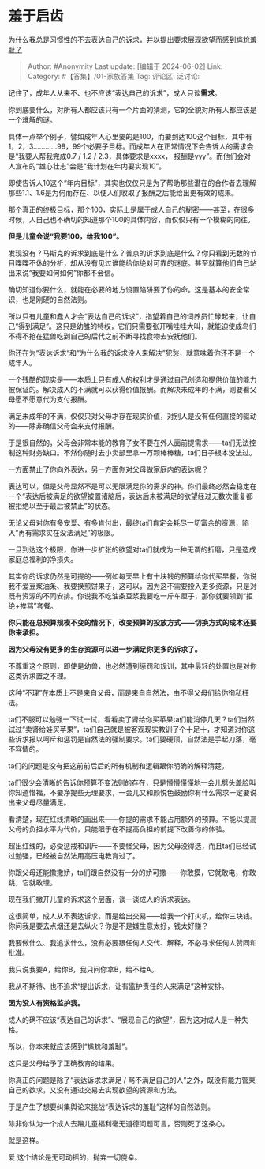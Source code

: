 # 羞于启齿
[为什么我总是习惯性的不去表达自己的诉求，并以提出要求展现欲望而感到尴尬羞耻？](https://www.zhihu.com/question/478825422/answer/3515463515)

> Author: #Anonymity
> Last update: [编辑于 2024-06-02]
> Link:
> Category: #【答集】/01-家族答集 
> Tag: 
> 评论区:
> 泛讨论:

记住了，成年人从来不、也不应该“表达自己的诉求”，成人只谈**需求**。

你到底要什么，对所有人都应该只有一个片面的猜测，它的全貌对所有人都应该是一个难解的谜。

具体一点举个例子，譬如成年人心里要的是100，而要到达100这个目标，其中有1，2，3…………98，99个必要子目标。而成年人在正常情况下会告诉人的需求会是“我要人帮我完成0.7 / 1.2 / 2.3，具体要求是xxxx， 报酬是yyy”。而他们会对人宣布的“雄心壮志”会是“我计划在年内要实现10”。

即使告诉人10这个“年内目标”，其实也仅仅只是为了帮助那些潜在的合作者去理解那些1.1、1.6是为何而存在、以便人们收取了报酬之后能给出更有效的成果。

那个真正的终极目标，那个100，实际上是属于成人自己的秘密——甚至，在很多时候，人自己也不确切的知道那个100的具体内容，而仅仅只有一个模糊的向往。

**但是儿童会说“我要100，给我100”。**

发现没有？马斯克的诉求到底是什么？普京的诉求到底是什么？你只看到无数的节目喋喋不休的分析，却从没有见过谁能给你绝对可靠的谜底。甚至就算他们自己站出来说“我要如何如何”你都不会信。

确切知道你要什么，就能在必要的地方设置陷阱要了你的命。这是基本的安全常识，也是刚硬的自然法则。

所以只有儿童和蠢人才会“表达自己的诉求”，指望着自己的饲养员忙碌起来，让自己“得到满足”。这只是幼雏的特权，它们只需要张开嘴哇哇大叫，就能迫使成鸟们不得不抢在猛兽吃到自己的后代之前不断寻找食物去安抚他们。

你还在为“表达诉求“和“为什么我的诉求没人来解决”犯愁，就意味着你还不是一个成年人。

一个残酷的现实是——本质上只有成人的权利才是通过自己创造和提供价值的能力被保证的。解决成人的不满就可以获得价值报酬。而解决未成年的不满，则要看父母愿不愿意代为支付报酬。

满足未成年的不满，仅仅只对父母才存在现实价值，对别人是没有任何直接的驱动的——除非确信父母会来支付报酬。

于是很自然的，父母会非常本能的教育子女不要在外人面前提需求——ta们无法控制这种财务缺口。不然你随时去小卖部里拿一万颗棒棒糖，ta们日子根本没法过。

一方面禁止了你向外表达，另一方面你对父母做家庭内的表达呢？

表达可以，但是父母显然不是可以无限满足你的需求的神。你们最终必然会稳定在一个“表达后被满足的欲望被置诸脑后，表达后未被满足的欲望经过无数次重复都被拒绝以至于最后被禁止”的状态。

无论父母对你有多宠爱、有多肯付出，最终ta们肯定会耗尽一切富余的资源，陷入“再有需求实在没法满足”的极限。

一旦到达这个极限，你进一步扩张的欲望对ta们就成为一种无谓的折磨，只是造成家庭总福利的净损失。

其实你的诉求仍然是可提的——例如每天早上有十块钱的预算给你代买早餐，你说我不爱豆浆油条、我要换煎饼果子，这可以，因为这不需要投入更多资源，只是对既有资源的不同安排。你说我不吃油条豆浆我要吃一斤车厘子，那你就要领到“拒绝+挨骂”套餐。

**你只能在总预算规模不变的情况下，改变预算的投放方式——切换方式的成本还要你来承担。**

**因为父母没有更多的生存资源可以进一步满足你更多的诉求了。**

不尊重这个原则，即使是幼兽，也必然遭到惩罚和规训，其中最轻的处置也是对你这类诉求置之不理。

这种“不理”在本质上不是来自父母，而是来自自然法，由不得父母们给你徇私枉法。

ta们不服可以勉强一下试一试，看看卖了肾给你买苹果ta们能消停几天？ta们当然试过“卖肾给娃买苹果”，ta们自己就是被客观现实教训了个十足十，才知道对你这些诉求报以呵斥和惩罚是自然法的强制要求。ta们要硬顶，自然法是手起刀落，毫不容情的。

ta们的问题是没有把这前前后后的所有机制和逻辑跟你明确的解释清楚。

ta们很少会清晰的告诉你预算不变法则的存在，只是懵懵懂懂地一会儿劈头盖脸叫你知道惜福，不要净提些无理要求，一会儿又和颜悦色鼓励你有什么需求一定要说出来父母尽量满足。

看清楚，现在红线清晰的画出来——你提的需求不能占用额外的预算。不能以提高父母的负担水平为代价，只能限于在不提高负担的前提下改善你的体验。

超出红线的，必受惩戒和训斥——不要怪父母，因为父母没得选，而且ta们已经试过勉强，已经被自然法用高压电教育过了。

你跟父母还能撒撒娇，ta们跟自然没有一分的娇可撒——你敢摸，它就敢电，你敢跳，它就敢埋。

现在我们撇开儿童的诉求这个层面，谈一谈成人的诉求表达。

这很简单，成人从不表达诉求，而是给出交易——给我一个打火机，给你三块钱。你问我是要去点烟还是去纵火？你是不是嫌生意太好，钱太好赚？

我要做什么、我追求什么，没有必要跟任何人交代、解释，不必寻求任何人赞同和批准。

我只说我要A，给你B，我只问你拿B，给不给A。

我从不期待、也不追求“提出诉求，让有监护责任的人来满足”这种安排。

**因为没人有资格监护我。**

成人的确不应该“表达自己的诉求”、“展现自己的欲望”，因为这对成人是一种失格。

所以，你本来就应该感到“尴尬和羞耻”。

这只是父母给予了正确教育的结果。

你真正的问题是除了“表达诉求求满足 / 骂不满足自己的人”之外，既没有能力管束自己的欲求，又没有通过交易去实现欲望的资源和方法。

于是产生了想要纠集舆论来挑战“表达诉求的羞耻”这样的自然法则。

除非你认为一个成人去蹭儿童福利毫无道德问题可言，否则死了这条心。

就是这样。

爱 这个结论是无可动摇的，抛弃一切侥幸。